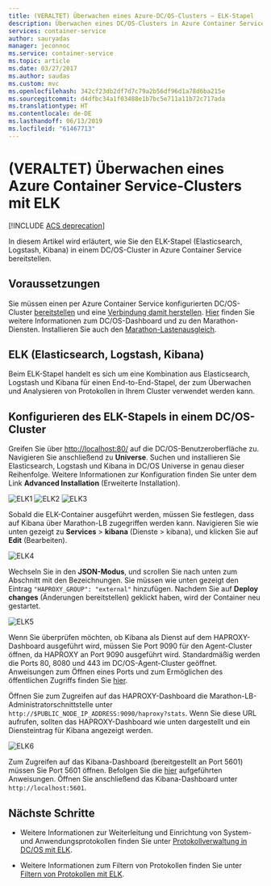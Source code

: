 ```yaml
---
title: (VERALTET) Überwachen eines Azure-DC/OS-Clusters – ELK-Stapel
description: Überwachen eines DC/OS-Clusters in Azure Container Service-Clustern mit ELK (Elasticsearch, Logstash und Kibana).
services: container-service
author: sauryadas
manager: jeconnoc
ms.service: container-service
ms.topic: article
ms.date: 03/27/2017
ms.author: saudas
ms.custom: mvc
ms.openlocfilehash: 342cf23db2df7d7c79a2b56df96d1a78d6ba215e
ms.sourcegitcommit: d4dfbc34a1f03488e1b7bc5e711a11b72c717ada
ms.translationtype: HT
ms.contentlocale: de-DE
ms.lasthandoff: 06/13/2019
ms.locfileid: "61467713"
---
```

# <a name="deprecated-monitor-an-azure-container-service-cluster-with-elk"></a>(VERALTET) Überwachen eines Azure Container Service-Clusters mit ELK

[!INCLUDE [ACS deprecation](../../../includes/container-service-deprecation.md)]

In diesem Artikel wird erläutert, wie Sie den ELK-Stapel (Elasticsearch, Logstash, Kibana) in einem DC/OS-Cluster in Azure Container Service bereitstellen. 

## <a name="prerequisites"></a>Voraussetzungen
Sie müssen einen per Azure Container Service konfigurierten DC/OS-Cluster [bereitstellen](container-service-deployment.md) und eine [Verbindung damit herstellen](../container-service-connect.md). [Hier](container-service-mesos-marathon-ui.md) finden Sie weitere Informationen zum DC/OS-Dashboard und zu den Marathon-Diensten. Installieren Sie auch den [Marathon-Lastenausgleich](container-service-load-balancing.md).


## <a name="elk-elasticsearch-logstash-kibana"></a>ELK (Elasticsearch, Logstash, Kibana)
Beim ELK-Stapel handelt es sich um eine Kombination aus Elasticsearch, Logstash und Kibana für einen End-to-End-Stapel, der zum Überwachen und Analysieren von Protokollen in Ihrem Cluster verwendet werden kann.

## <a name="configure-the-elk-stack-on-a-dcos-cluster"></a>Konfigurieren des ELK-Stapels in einem DC/OS-Cluster
Greifen Sie über [http://localhost:80/](http://localhost:80/) auf die DC/OS-Benutzeroberfläche zu. Navigieren Sie anschließend zu **Universe**. Suchen und installieren Sie Elasticsearch, Logstash und Kibana in DC/OS Universe in genau dieser Reihenfolge. Weitere Informationen zur Konfiguration finden Sie unter dem Link **Advanced Installation** (Erweiterte Installation).

![ELK1](./media/container-service-monitoring-elk/elk1.PNG) ![ELK2](./media/container-service-monitoring-elk/elk2.PNG) ![ELK3](./media/container-service-monitoring-elk/elk3.PNG) 

Sobald die ELK-Container ausgeführt werden, müssen Sie festlegen, dass auf Kibana über Marathon-LB zugegriffen werden kann. Navigieren Sie wie unten gezeigt zu **Services** > **kibana** (Dienste > kibana), und klicken Sie auf **Edit** (Bearbeiten).

![ELK4](./media/container-service-monitoring-elk/elk4.PNG)


Wechseln Sie in den **JSON-Modus**, und scrollen Sie nach unten zum Abschnitt mit den Bezeichnungen.
Sie müssen wie unten gezeigt den Eintrag `"HAPROXY_GROUP": "external"` hinzufügen.
Nachdem Sie auf **Deploy changes** (Änderungen bereitstellen) geklickt haben, wird der Container neu gestartet.

![ELK5](./media/container-service-monitoring-elk/elk5.PNG)


Wenn Sie überprüfen möchten, ob Kibana als Dienst auf dem HAPROXY-Dashboard ausgeführt wird, müssen Sie Port 9090 für den Agent-Cluster öffnen, da HAPROXY an Port 9090 ausgeführt wird.
Standardmäßig werden die Ports 80, 8080 und 443 im DC/OS-Agent-Cluster geöffnet.
Anweisungen zum Öffnen eines Ports und zum Ermöglichen des öffentlichen Zugriffs finden Sie [hier](container-service-enable-public-access.md).

Öffnen Sie zum Zugreifen auf das HAPROXY-Dashboard die Marathon-LB-Administratorschnittstelle unter `http://$PUBLIC_NODE_IP_ADDRESS:9090/haproxy?stats`.
Wenn Sie diese URL aufrufen, sollten das HAPROXY-Dashboard wie unten dargestellt und ein Diensteintrag für Kibana angezeigt werden.

![ELK6](./media/container-service-monitoring-elk/elk6.PNG)


Zum Zugreifen auf das Kibana-Dashboard (bereitgestellt an Port 5601) müssen Sie Port 5601 öffnen. Befolgen Sie die [hier](container-service-enable-public-access.md) aufgeführten Anweisungen. Öffnen Sie anschließend das Kibana-Dashboard unter `http://localhost:5601`.

## <a name="next-steps"></a>Nächste Schritte

* Weitere Informationen zur Weiterleitung und Einrichtung von System- und Anwendungsprotokollen finden Sie unter [Protokollverwaltung in DC/OS mit ELK](https://docs.mesosphere.com/1.8/administration/logging/elk/).

* Weitere Informationen zum Filtern von Protokollen finden Sie unter [Filtern von Protokollen mit ELK](https://docs.mesosphere.com/1.8/administration/logging/filter-elk/). 

 

